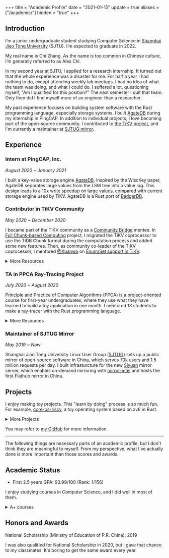 +++
title = "Academic Profile"
date = "2021-01-15"
update = true
aliases = ["/academic/"]
hidden = "true"
+++

## Introduction

I’m a junior undergraduate student studying Computer Science in
[Shanghai Jiao Tong University](http://en.sjtu.edu.cn/) (SJTU).
I’m expected to graduate in 2022.

My real name is Chi Zhang. As the name is too common in Chinese culture, I’m generally
referred to as Alex Chi.

In my second year at SJTU, I applied for a research internship.
It turned out that the whole experience was a disaster for me. For half a year
I had nothing to do, except attending weekly lab meetups. I had no idea of what
the team was doing, and what I could do. I suffered a lot, questioning myself,
"Am I qualified for this position?" The next semester I quit that team.
Only then did I find myself more of an engineer than a researcher.

My past experience focuses on building system software with the Rust programming
language, especially storage systems. I built [AgateDB][agatedb] during my
internship in PingCAP.
In addition to individual projects, I love becoming part of the open-source
community. I contributed to [the TiKV project](https://tikv.org), and I'm
currently a maintainer at [SJTUG mirror](https://mirrors.sjtug.sjtu.edu.cn).

## Experience

### Intern at PingCAP, Inc.

*August 2020 ~ January 2021*

I built a key-value storage engine [AgateDB][agatedb].
Inspired by the WiscKey paper, AgateDB separates large values from the
LSM tree into a value log. This design leads to a 10x write speedup
on large values, compared with current storage engine used by TiKV.
AgateDB is a Rust port of [BadgerDB][badger].

[badger]: https://github.com/dgraph-io/badger
[agatedb]: https://github.com/tikv/agatedb

### Contributor in TiKV Community

*May 2020 ~ December 2020*

I became part of the TiKV community as a [Community Bridge][7] mentee. In
[Full Chunk-based Computing][1] project, I migrated the TiKV coprocessor
to use the TiDB Chunk format during the computation process and added some
new features. Then, as community co-leader of the TiKV coprocessor, I
mentored [@Xuanwo][5] on [Enum/Set support in TiKV][6].

<details>

<summary>More Resources</summary>

* [My CommunityBridge Mentorship with TiKV Project][2]
* [Sharing in TiKV monthly meeting][3]
* [Full Chunk-based Computing Project][4]

</details>

[1]: https://github.com/skyzh/tikv/issues/2
[2]: https://tikv.org/blog/communitybridge-mentorship/
[3]: https://youtu.be/46zhiiDBT5w?t=682
[4]: https://github.com/skyzh/tikv/projects/1
[5]: https://github.com/Xuanwo
[6]: https://github.com/tikv/tikv/issues/9066
[7]: https://mentorship.lfx.linuxfoundation.org


### TA in PPCA Ray-Tracing Project

*July 2020 ~ August 2020*

Principle and Practice of Computer Algorithms (PPCA)
is a project-oriented course for first-year undergraduates,
where they use what they have learned to build a toy application
in one month. I mentored 13 students to make a ray-tracer with
the Rust programming language. 

<details>

<summary>More Resources</summary>

* [Student Project Showcase][ppca_1]
* [Project Template and Tutorials][ppca_2]

</details>

[ppca_1]: https://github.com/skyzh/raytracer-tutorial/issues/9
[ppca_2]: https://github.com/skyzh/raytracer-tutorial

### Maintainer of SJTUG Mirror

*May 2019 ~ Now*

Shanghai Jiao Tong University Linux User Group ([SJTUG][sjtug_3])
sets up a public mirror of open-source software in China, which
serves 70k users and 1.5 million requests per day. I built
infrasturcture for the new [Siyuan][sjtug_2] mirror server, which
enables on-demand mirroring with [mirror-intel][sjtug_1] and hosts
the first Flathub mirror in China.

[sjtug_1]: https://github.com/sjtug/mirror-intel
[sjtug_2]: https://github.com/sjtug/mirror-docker-siyuan
[sjtug_3]: https://github.com/sjtug/

## Projects

I enjoy making toy projects. This "learn by doing" process is so much fun. For example,
[core-os-riscv](https://github.com/skyzh/core-os-riscv), a toy operating system based on xv6 in Rust.

<details>

<summary>More Projects</summary>

* [a distributed key-value store based on Raft](https://github.com/skyzh/raft-kvs) (Rust, Apr. 2020)
* [a dynamic-scheduling RISC-V simulator](https://github.com/skyzh/RISCV-Simulator) (C++, July 2019),
  also [a MIPS simulator](https://github.com/skyzh/mips-simulator) (Haskell, Apr. 2020)
* [a simple ray-tracer](https://github.com/skyzh/raytracer.rs) (Rust, Jan. 2019)
* [a real-time environment monitoring service](https://github.com/skyzh/BlueSense)
  (Vue, golang, Python, May 2017 ~ Now), [[website]](https://bluesense.skyzh.xyz)

</details>

You may refer to [my GitHub](https://github.com/skyzh/) for more information.

---

The following things are necessary parts of an academic profile, but I don't think they are meaningful
to myself. From my perspective, what I've actually done is more important than those scores and awards.

## Academic Status

* First 2.5 years GPA: 93.99/100 (Rank: 1/156)

I enjoy studying courses in Computer Science, and I did well in most of them.

<details>

<summary>A+ courses</summary>

* Full-score (100/100) courses
  * CS154: C++ Programming Language (Fall 2018)
  * CS149: Data Structure (Spring 2019)
  * MS125: Principle and Practice of Computer Algorithms (Summer 2019)
  * CS241: Principles and Practice of Problem Solving (Fall 2019)
  [[final project + presentation]](https://github.com/skyzh/Meteor)
  * CS307: Operating System (Spring 2020)
  * CS356: Operating System Projects (Spring 2020)
  [[final project + presentation]](https://github.com/skyzh/oom_killer)
  * CS145: Computer Architecture Experiments (Spring 2020)
  [[final project + report]](https://github.com/skyzh/mips-cpu)
* Other A+ courses
  * (95/100) CS359: Computer Architecture (Spring 2020)
  * (96/100) EI209: Computer Organization (Spring 2020)
  * (96/100) CS339: Computer Networks (Fall 2020)
  * (95/100) CS236: Cloud Computing (Fall 2020)
  * (99/100) CS410: Artificial Intelligence (Fall 2020)
  * (99/100) CS467: Theory of Computation (Fall 2020)

</details>

## Honors and Awards

National Scholarship (Ministry of Education of P.R. China), 2019

I was also qualified for National Scholarship in 2020, but I gave that chance to
my classmates. It's boring to get the same award every year.

</details>
